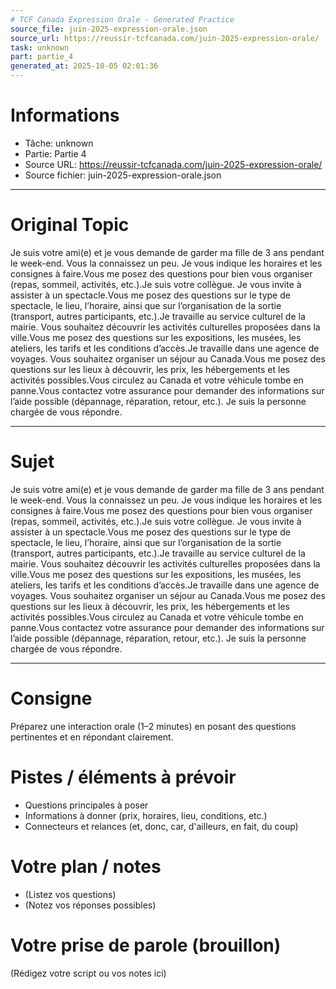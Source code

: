 ```yaml
---
# TCF Canada Expression Orale - Generated Practice
source_file: juin-2025-expression-orale.json
source_url: https://reussir-tcfcanada.com/juin-2025-expression-orale/
task: unknown
part: partie_4
generated_at: 2025-10-05 02:01:36
---
```


# Informations
- Tâche: unknown
- Partie: Partie 4
- Source URL: https://reussir-tcfcanada.com/juin-2025-expression-orale/
- Source fichier: juin-2025-expression-orale.json

---

# Original Topic
Je suis votre ami(e) et je vous demande de garder ma fille de 3 ans pendant le week-end. Vous la connaissez un peu. Je vous indique les horaires et les consignes à faire.Vous me posez des questions pour bien vous organiser (repas, sommeil, activités, etc.).Je suis votre collègue. Je vous invite à assister à un spectacle.Vous me posez des questions sur le type de spectacle, le lieu, l’horaire, ainsi que sur l’organisation de la sortie (transport, autres participants, etc.).Je travaille au service culturel de la mairie. Vous souhaitez découvrir les activités culturelles proposées dans la ville.Vous me posez des questions sur les expositions, les musées, les ateliers, les tarifs et les conditions d’accès.Je travaille dans une agence de voyages. Vous souhaitez organiser un séjour au Canada.Vous me posez des questions sur les lieux à découvrir, les prix, les hébergements et les activités possibles.Vous circulez au Canada et votre véhicule tombe en panne.Vous contactez votre assurance pour demander des informations sur l’aide possible (dépannage, réparation, retour, etc.). Je suis la personne chargée de vous répondre.

---

# Sujet
Je suis votre ami(e) et je vous demande de garder ma fille de 3 ans pendant le week-end. Vous la connaissez un peu. Je vous indique les horaires et les consignes à faire.Vous me posez des questions pour bien vous organiser (repas, sommeil, activités, etc.).Je suis votre collègue. Je vous invite à assister à un spectacle.Vous me posez des questions sur le type de spectacle, le lieu, l’horaire, ainsi que sur l’organisation de la sortie (transport, autres participants, etc.).Je travaille au service culturel de la mairie. Vous souhaitez découvrir les activités culturelles proposées dans la ville.Vous me posez des questions sur les expositions, les musées, les ateliers, les tarifs et les conditions d’accès.Je travaille dans une agence de voyages. Vous souhaitez organiser un séjour au Canada.Vous me posez des questions sur les lieux à découvrir, les prix, les hébergements et les activités possibles.Vous circulez au Canada et votre véhicule tombe en panne.Vous contactez votre assurance pour demander des informations sur l’aide possible (dépannage, réparation, retour, etc.). Je suis la personne chargée de vous répondre.

---
# Consigne
Préparez une interaction orale (1–2 minutes) en posant des questions pertinentes et en répondant clairement.

# Pistes / éléments à prévoir
- Questions principales à poser
- Informations à donner (prix, horaires, lieu, conditions, etc.)
- Connecteurs et relances (et, donc, car, d'ailleurs, en fait, du coup)

# Votre plan / notes
- (Listez vos questions)
- (Notez vos réponses possibles)

# Votre prise de parole (brouillon)
(Rédigez votre script ou vos notes ici)
